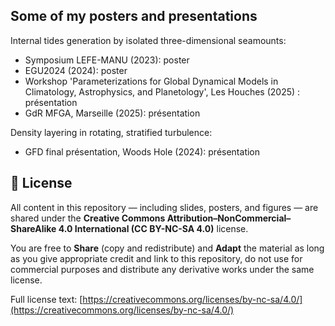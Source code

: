 ## Some of my posters and presentations

Internal tides generation by isolated three-dimensional seamounts: 
* Symposium LEFE-MANU (2023): poster
* EGU2024 (2024): poster
* Workshop 'Parameterizations for Global Dynamical Models in Climatology, Astrophysics, and Planetology', Les Houches (2025) : présentation
* GdR MFGA, Marseille (2025): présentation

Density layering in rotating, stratified turbulence:
* GFD final présentation, Woods Hole (2024): présentation

## 📜 License

All content in this repository — including slides, posters, and figures — are shared under the **Creative Commons Attribution–NonCommercial–ShareAlike 4.0 International (CC BY-NC-SA 4.0)** license.

You are free to **Share** (copy and redistribute) and **Adapt** the material as long as you give appropriate credit and link to this repository, do not use for commercial purposes and distribute any derivative works under the same license.

Full license text: [https://creativecommons.org/licenses/by-nc-sa/4.0/](https://creativecommons.org/licenses/by-nc-sa/4.0/)
